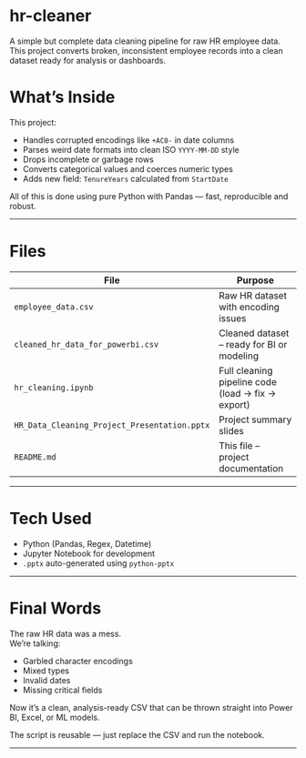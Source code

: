 # hr-cleaner

A simple but complete data cleaning pipeline for raw HR employee data.  
This project converts broken, inconsistent employee records into a clean dataset ready for analysis or dashboards.

# What’s Inside

This project:
- Handles corrupted encodings like `+AC0-` in date columns
- Parses weird date formats into clean ISO `YYYY-MM-DD` style
- Drops incomplete or garbage rows
- Converts categorical values and coerces numeric types
- Adds new field: `TenureYears` calculated from `StartDate`

All of this is done using pure Python with Pandas — fast, reproducible and robust.

---

# Files

| File | Purpose |
|------|---------|
| `employee_data.csv` | Raw HR dataset with encoding issues |
| `cleaned_hr_data_for_powerbi.csv` | Cleaned dataset – ready for BI or modeling |
| `hr_cleaning.ipynb` | Full cleaning pipeline code (load → fix → export) |
| `HR_Data_Cleaning_Project_Presentation.pptx` | Project summary slides |
| `README.md` | This file – project documentation |

---

# Tech Used

- Python (Pandas, Regex, Datetime)
- Jupyter Notebook for development
- `.pptx` auto-generated using `python-pptx`

---

# Final Words

The raw HR data was a mess.  
We’re talking:
- Garbled character encodings
- Mixed types
- Invalid dates
- Missing critical fields

Now it’s a clean, analysis-ready CSV that can be thrown straight into Power BI, Excel, or ML models.

The script is reusable — just replace the CSV and run the notebook.

---

